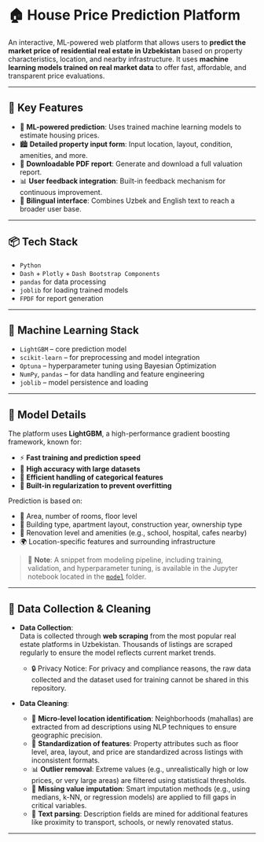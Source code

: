 # 🏠 House Price Prediction Platform

An interactive, ML-powered web platform that allows users to **predict the market price of residential real estate in Uzbekistan** based on property characteristics, location, and nearby infrastructure. It uses **machine learning models trained on real market data** to offer fast, affordable, and transparent price evaluations.

---

## 🚀 Key Features

- 🧠 **ML-powered prediction**: Uses trained machine learning models to estimate housing prices.  
- 🏙️ **Detailed property input form**: Input location, layout, condition, amenities, and more.  
- 📄 **Downloadable PDF report**: Generate and download a full valuation report.  
- 📊 **User feedback integration**: Built-in feedback mechanism for continuous improvement.  
- 📌 **Bilingual interface**: Combines Uzbek and English text to reach a broader user base.  

---

## 📦 Tech Stack

- `Python`  
- `Dash` + `Plotly` + `Dash Bootstrap Components`  
- `pandas` for data processing  
- `joblib` for loading trained models  
- `FPDF` for report generation  

---

## 🤖 Machine Learning Stack

- `LightGBM` – core prediction model  
- `scikit-learn` – for preprocessing and model integration  
- `Optuna` – hyperparameter tuning using Bayesian Optimization  
- `NumPy`, `pandas` – for data handling and feature engineering  
- `joblib` – model persistence and loading  

---

## 🧪 Model Details

The platform uses **LightGBM**, a high-performance gradient boosting framework, known for:

- ⚡ **Fast training and prediction speed**  
- 🧠 **High accuracy with large datasets**  
- 🌳 **Efficient handling of categorical features**  
- 🚫 **Built-in regularization to prevent overfitting**  

Prediction is based on:

- 📐 Area, number of rooms, floor level  
- 🏢 Building type, apartment layout, construction year, ownership type  
- 🔧 Renovation level and amenities (e.g., school, hospital, cafes nearby)  
- 🌍 Location-specific features and surrounding infrastructure  

> 📓 **Note**: A snippet from modeling pipeline, including training, validation, and hyperparameter tuning, is available in the Jupyter notebook located in the [`model`](./model) folder.
---

## 🧹 Data Collection & Cleaning

- **Data Collection**:  
  Data is collected through **web scraping** from the most popular real estate platforms in Uzbekistan. Thousands of listings are scraped regularly to ensure the model reflects current market trends.

  - 🔒 Privacy Notice: For privacy and compliance reasons, the raw data collected and the dataset used for training cannot be shared in this repository.

- **Data Cleaning**:  
  - 📍 **Micro-level location identification**: Neighborhoods (mahallas) are extracted from ad descriptions using NLP techniques to ensure geographic precision.  
  - 🧼 **Standardization of features**: Property attributes such as floor level, area, layout, and price are standardized across listings with inconsistent formats.  
  - 📊 **Outlier removal**: Extreme values (e.g., unrealistically high or low prices, or very large areas) are filtered using statistical thresholds.  
  - 🧠 **Missing value imputation**: Smart imputation methods (e.g., using medians, k-NN, or regression models) are applied to fill gaps in critical variables.  
  - 💬 **Text parsing**: Description fields are mined for additional features like proximity to transport, schools, or newly renovated status.

---
